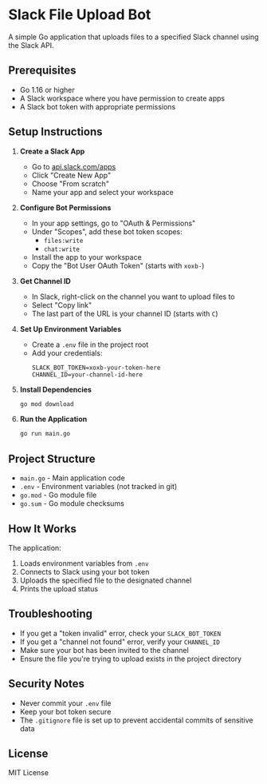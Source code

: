 # Slack File Upload Bot

A simple Go application that uploads files to a specified Slack channel using the Slack API.

## Prerequisites

- Go 1.16 or higher
- A Slack workspace where you have permission to create apps
- A Slack bot token with appropriate permissions

## Setup Instructions

1. **Create a Slack App**
   - Go to [api.slack.com/apps](https://api.slack.com/apps)
   - Click "Create New App"
   - Choose "From scratch"
   - Name your app and select your workspace

2. **Configure Bot Permissions**
   - In your app settings, go to "OAuth & Permissions"
   - Under "Scopes", add these bot token scopes:
     - `files:write`
     - `chat:write`
   - Install the app to your workspace
   - Copy the "Bot User OAuth Token" (starts with `xoxb-`)

3. **Get Channel ID**
   - In Slack, right-click on the channel you want to upload files to
   - Select "Copy link"
   - The last part of the URL is your channel ID (starts with `C`)

4. **Set Up Environment Variables**
   - Create a `.env` file in the project root
   - Add your credentials:
     ```
     SLACK_BOT_TOKEN=xoxb-your-token-here
     CHANNEL_ID=your-channel-id-here
     ```

5. **Install Dependencies**
   ```bash
   go mod download
   ```

6. **Run the Application**
   ```bash
   go run main.go
   ```

## Project Structure

- `main.go` - Main application code
- `.env` - Environment variables (not tracked in git)
- `go.mod` - Go module file
- `go.sum` - Go module checksums

## How It Works

The application:
1. Loads environment variables from `.env`
2. Connects to Slack using your bot token
3. Uploads the specified file to the designated channel
4. Prints the upload status

## Troubleshooting

- If you get a "token invalid" error, check your `SLACK_BOT_TOKEN`
- If you get a "channel not found" error, verify your `CHANNEL_ID`
- Make sure your bot has been invited to the channel
- Ensure the file you're trying to upload exists in the project directory

## Security Notes

- Never commit your `.env` file
- Keep your bot token secure
- The `.gitignore` file is set up to prevent accidental commits of sensitive data

## License

MIT License 